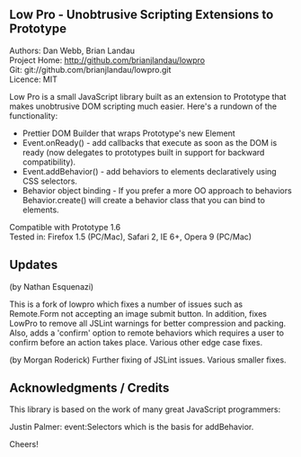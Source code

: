 Low Pro - Unobtrusive Scripting Extensions to Prototype
-------------------------------------------------------

Authors: Dan Webb, Brian Landau  
Project Home: http://github.com/brianjlandau/lowpro  
Git: git://github.com/brianjlandau/lowpro.git  
Licence: MIT

Low Pro is a small JavaScript library built as an extension to Prototype that makes unobtrusive DOM scripting much easier.  Here's a rundown of the functionality:

* Prettier DOM Builder that wraps Prototype's new Element
* Event.onReady() - add callbacks that execute as soon as the DOM is ready (now delegates to prototypes built in support for backward compatibility).
* Event.addBehavior() - add behaviors to elements declaratively using CSS selectors.
* Behavior object binding - If you prefer a more OO approach to behaviors Behavior.create() will create a behavior class that you can bind to elements.

Compatible with Prototype 1.6  
Tested in: Firefox 1.5 (PC/Mac), Safari 2, IE 6+, Opera 9 (PC/Mac)


Updates
-------------------------

(by Nathan Esquenazi)

This is a fork of lowpro which fixes a number of issues such as Remote.Form not accepting an image submit button. In addition, fixes LowPro to remove all JSLint warnings for better compression and packing. Also, adds a 'confirm' option to remote behaviors which requires a user to confirm before an action takes place. Various other edge case fixes.

(by Morgan Roderick)
Further fixing of JSLint issues. Various smaller fixes.

Acknowledgments / Credits
-------------------------

This library is based on the work of many great JavaScript programmers:

Justin Palmer: event:Selectors which is the basis for addBehavior.

Cheers!
